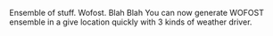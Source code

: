 Ensemble of stuff. Wofost. Blah Blah 
You can now generate WOFOST ensemble in a give location quickly with 3 kinds of weather driver.
